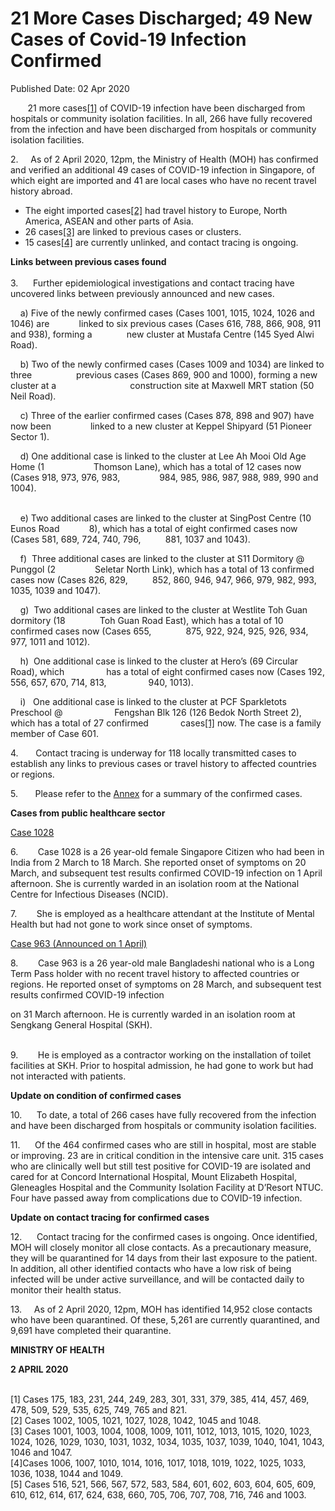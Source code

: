 <html>
    <meta http-equiv="Content-Type" content="text/html; charset=utf-8"/>
    <meta charset="utf-8"/>
    <title>21 More Cases Discharged; 49 New Cases of Covid-19 Infection Confirmed</title>
    <body><h1>21 More Cases Discharged; 49 New Cases of Covid-19 Infection Confirmed</h1>
    <p>Published Date: 02 Apr 2020</p> <p>&nbsp; &nbsp; &nbsp; &nbsp;21 more cases<a href="file:///C:/Users/Vimita/Downloads/Press%20Release-Confirmed%20cases%201001%20to%201049-Draft%202Apr%202000h.docx#_ftn1" name="_ftnref1" title="">[1]</a> of COVID-19 infection have been discharged from hospitals or community isolation facilities. In all, 266 have fully recovered from the infection and have been discharged from hospitals or community isolation facilities. </p> <p>2.&nbsp; &nbsp; &nbsp;As of 2 April 2020, 12pm, the Ministry of Health (MOH) has confirmed and verified an additional 49 cases of COVID-19 infection in Singapore, of which eight are imported and 41 are local cases who have no recent travel history abroad.</p><ul><li>The eight imported cases<a href="file:///C:/Users/Vimita/Downloads/Press%20Release-Confirmed%20cases%201001%20to%201049-Draft%202Apr%202000h.docx#_ftn2" name="_ftnref2" title="">[2]</a> had travel history to Europe, North America, ASEAN and other parts of Asia.</li><li>26 cases<a href="file:///C:/Users/Vimita/Downloads/Press%20Release-Confirmed%20cases%201001%20to%201049-Draft%202Apr%202000h.docx#_ftn3" name="_ftnref3" title="">[3]</a> are linked to previous cases or clusters.</li><li>15 cases<a href="file:///C:/Users/Vimita/Downloads/Press%20Release-Confirmed%20cases%201001%20to%201049-Draft%202Apr%202000h.docx#_ftn4" name="_ftnref4" title="">[4]</a> are currently unlinked, and contact tracing is ongoing.</li></ul> <p><strong>Links between previous cases found</strong><br><br>3.&nbsp; &nbsp; &nbsp; Further epidemiological investigations and contact tracing have uncovered links between previously announced and new cases.</p> <p>&nbsp; &nbsp; a) Five of the newly confirmed cases (Cases 1001, 1015, 1024, 1026 and 1046) are&nbsp; &nbsp; &nbsp; &nbsp; &nbsp; &nbsp; linked to six previous cases (Cases 616, 788, 866, 908, 911 and 938), forming a&nbsp; &nbsp; &nbsp; &nbsp; &nbsp; &nbsp; &nbsp; new cluster at Mustafa Centre (145 Syed Alwi Road).</p><p><p>&nbsp; &nbsp; b) Two of the newly confirmed cases (Cases 1009 and 1034) are linked to three&nbsp; &nbsp; &nbsp; &nbsp; &nbsp; &nbsp; &nbsp; &nbsp; &nbsp; previous cases (Cases 869, 900 and 1000), forming a new cluster at a&nbsp; &nbsp; &nbsp; &nbsp; &nbsp; &nbsp; &nbsp; &nbsp; &nbsp; &nbsp; &nbsp; &nbsp; &nbsp; &nbsp; &nbsp; construction site at Maxwell MRT station (50 Neil Road).</p></p><p><p>&nbsp; &nbsp; c) Three of the earlier confirmed cases (Cases 878, 898 and 907) have now been&nbsp; &nbsp; &nbsp; &nbsp; &nbsp; &nbsp; &nbsp; &nbsp; linked to a new cluster at Keppel Shipyard (51 Pioneer Sector 1).</p></p> <div>&nbsp; &nbsp; d) One additional case is linked to the cluster at Lee Ah Mooi Old Age Home (1&nbsp; &nbsp; &nbsp; &nbsp; &nbsp; &nbsp; &nbsp; &nbsp; &nbsp; &nbsp; Thomson Lane), which has a total of 12 cases now (Cases 918, 973, 976, 983,&nbsp; &nbsp; &nbsp; &nbsp; &nbsp; &nbsp; &nbsp; &nbsp; 984, 985, 986, 987, 988, 989, 990 and 1004).<p><p><br>&nbsp; &nbsp; e) Two additional cases are linked to the cluster at SingPost Centre (10 Eunos Road&nbsp; &nbsp; &nbsp; &nbsp; &nbsp; &nbsp; 8), which has a total of eight confirmed cases now (Cases 581, 689, 724, 740, 796,&nbsp; &nbsp; &nbsp; &nbsp; &nbsp; 881, 1037 and 1043).</p></p><p><p>&nbsp; &nbsp; f)&nbsp; Three additional cases are linked to the cluster at S11 Dormitory @ Punggol (2&nbsp; &nbsp; &nbsp; &nbsp; &nbsp; &nbsp; &nbsp; &nbsp; Seletar North Link), which has a total of 13 confirmed cases now (Cases 826, 829,&nbsp; &nbsp; &nbsp; &nbsp; &nbsp; 852, 860, 946, 947, 966, 979, 982, 993, 1035, 1039 and 1047).</p></p><p><p>&nbsp; &nbsp; g)&nbsp; Two additional cases are linked to the cluster at Westlite Toh Guan dormitory (18&nbsp; &nbsp; &nbsp; &nbsp; &nbsp; &nbsp; &nbsp; Toh Guan Road East), which has a total of 10 confirmed cases now (Cases 655,&nbsp; &nbsp; &nbsp; &nbsp; &nbsp; &nbsp; &nbsp; 875, 922, 924, 925, 926, 934, 977, 1011 and 1012).</p></p><p><p>&nbsp; &nbsp; h)&nbsp; One additional case is linked to the cluster at Hero’s (69 Circular Road), which&nbsp; &nbsp; &nbsp; &nbsp; &nbsp; &nbsp; &nbsp; &nbsp; &nbsp;has a total of eight confirmed cases now (Cases 192, 556, 657, 670, 714, 813,&nbsp; &nbsp; &nbsp; &nbsp; &nbsp; &nbsp; &nbsp; &nbsp; &nbsp;940, 1013).</p></p><p><p>&nbsp; &nbsp; i)&nbsp; &nbsp;One additional case is linked to the cluster at PCF Sparkletots Preschool @&nbsp; &nbsp; &nbsp; &nbsp; &nbsp; &nbsp; &nbsp; &nbsp; &nbsp; &nbsp; &nbsp;Fengshan Blk 126 (126 Bedok North Street 2), which has a total of 27 confirmed&nbsp; &nbsp; &nbsp; &nbsp; &nbsp; &nbsp; &nbsp;cases<a href="file:///C:/Users/Vimita/Downloads/Press%20Release-Confirmed%20cases%201001%20to%201049-Draft%202Apr%202000h.docx#_ftn1" name="_ftnref1" title="">[1]</a> now. The case is a family member of Case 601.</p></p> <p>4.&nbsp; &nbsp; &nbsp; &nbsp;Contact tracing is underway for 118 locally transmitted cases to establish any links to previous cases or travel history to affected countries or regions.</p><p><p>5.&nbsp; &nbsp; &nbsp; &nbsp;Please refer to the <u>Annex</u> for a summary of the confirmed cases.</p></p><p><p><strong>Cases from public healthcare sector</strong></p><p><u>Case 1028 </u></p><p>6.&nbsp; &nbsp; &nbsp; &nbsp; Case 1028 is a 26 year-old female Singapore Citizen who had been in India from 2 March to 18 March. She reported onset of symptoms on 20 March, and subsequent test results confirmed COVID-19 infection on 1 April afternoon. She is currently warded in an isolation room at the National Centre for Infectious Diseases (NCID).</p></p><p><p>7.&nbsp; &nbsp; &nbsp; &nbsp; She is employed as a healthcare attendant at the Institute of Mental Health but had not gone to work since onset of symptoms.</p></p> <p><u>Case 963 (Announced on 1 April)</u></p>8.&nbsp; &nbsp; &nbsp; &nbsp; Case 963 is a 26 year-old male Bangladeshi national who is a Long Term Pass holder with no recent travel history to affected countries or regions. He reported onset of symptoms on 28 March, and subsequent test results confirmed COVID-19 infection  <div><p>on 31 March afternoon. He is currently warded in an isolation room at Sengkang General Hospital (SKH). <p><br>9.&nbsp; &nbsp; &nbsp; &nbsp; He is employed as a contractor working on the installation of toilet facilities at SKH. Prior to hospital admission, he had gone to work but had not interacted with patients.</p></p><p><p><strong>Update on condition of confirmed cases</strong></p><p>10.&nbsp; &nbsp; &nbsp; To date, a total of 266 cases have fully recovered from the infection and have been discharged from hospitals or community isolation facilities.</p></p><p><p>11.&nbsp; &nbsp; &nbsp; Of the 464 confirmed cases who are still in hospital, most are stable or improving. 23 are in critical condition in the intensive care unit. 315 cases who are clinically well but still test positive for COVID-19 are isolated and cared for at Concord International Hospital, Mount Elizabeth Hospital, Gleneagles Hospital and the Community Isolation Facility at D’Resort NTUC. Four have passed away from complications due to COVID-19 infection.</p></p><p><p><strong>Update on contact tracing for confirmed cases</strong><br></p><p>12.&nbsp; &nbsp; &nbsp; Contact tracing for the confirmed cases is ongoing. Once identified, MOH will closely monitor all close contacts. As a precautionary measure, they will be quarantined for 14 days from their last exposure to the patient. In addition, all other identified contacts who have a low risk of being infected will be under active surveillance, and will be contacted daily to monitor their health status.</p></p><p><p>13.&nbsp; &nbsp; &nbsp;As of 2 April 2020, 12pm, MOH has identified 14,952 close contacts who have been quarantined. Of these, 5,261 are currently quarantined, and 9,691 have completed their quarantine.</p></p><div> <p><strong>MINISTRY OF HEALTH</strong></p> <p><strong>2 APRIL 2020<br><br></strong></p><p>[1] Cases 175, 183, 231, 244, 249, 283, 301, 331, 379, 385, 414, 457, 469, 478, 509, 529, 535, 625, 749, 765 and 821.<br>[2] Cases 1002, 1005, 1021, 1027, 1028, 1042, 1045 and 1048.<br>[3] Cases 1001, 1003, 1004, 1008, 1009, 1011, 1012, 1013, 1015, 1020, 1023, 1024, 1026, 1029, 1030, 1031, 1032, 1034, 1035, 1037, 1039, 1040, 1041, 1043, 1046 and 1047.<br>[4]Cases 1006, 1007, 1010, 1014, 1016, 1017, 1018, 1019, 1022, 1025, 1033, 1036, 1038, 1044 and 1049.<br>[5] Cases 516, 521, 566, 567, 572, 583, 584, 601, 602, 603, 604, 605, 609, 610, 612, 614, 617, 624, 638, 660, 705, 706, 707, 708, 716, 746 and 1003.&nbsp;</p> </div><div id="ftn1"><p> </p> </div> </div><div id="ftn4"> </div> </div></body>
</html>